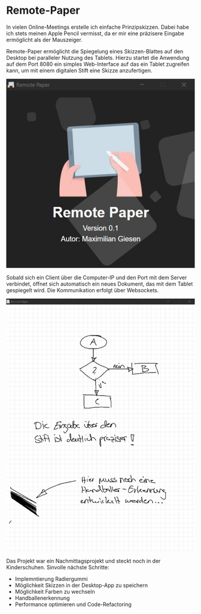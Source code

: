 # Remote-Paper

In vielen Online-Meetings erstelle ich einfache Prinzipskizzen. Dabei habe ich stets meinen Apple Pencil vermisst, da er mir eine präzisere Eingabe ermöglicht als der Mauszeiger.

Remote-Paper ermöglicht die Spiegelung eines Skizzen-Blattes auf den Desktop bei paralleler Nutzung des Tablets. Hierzu startet die Anwendung auf dem Port 8080 ein simples Web-Interface auf das ein Tablet zugreifen kann, um mit einem digitalen Stift eine Skizze anzufertigen.

![Alt](readme/main-window.jpg)

Sobald sich ein Client über die Computer-IP und den Port mit dem Server verbindet, öffnet sich automatisch ein neues Dokument, das mit dem Tablet gespiegelt wird. Die Kommunikation erfolgt über Websockets.

![Alt](readme/document.jpg)

Das Projekt war ein Nachmittagsprojekt und steckt noch in der Kinderschuhen. Sinvolle nächste Schritte:

- Implemntierung Radiergummi
- Möglichkeit Skizzen in der Desktop-App zu speichern
- Möglichkeit Farben zu wechseln
- Handballenerkennung
- Performance optimieren und Code-Refactoring
